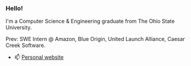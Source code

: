 ### Hello!

I'm a Computer Science & Engineering graduate from The Ohio State University.

Prev: SWE Intern @ Amazon, Blue Origin, United Launch Alliance, Caesar Creek Software.

- 📫 [Personal website](https://aqchen.com)
